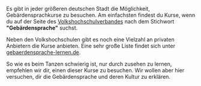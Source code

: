 Es gibt in jeder größeren deutschen Stadt die Möglichkeit,
Gebärdensprachkurse zu besuchen. Am einfachsten findest
du Kurse, wenn du auf der Seite des [Volkshochschulverbandes](https://www.volkshochschule.de/#kursfinder)
nach dem Stichwort **"Gebärdensprache"** suchst.

Neben den Volkshochschulen gibt es noch eine Vielzahl an privaten Anbietern
die Kurse anbieten. Eine sehr große Liste findet sich unter [gebaerdensprache-lernen.de](http://www.gebaerdensprache-lernen.de/eine-seite/).

So wie es beim Tanzen schwierig ist, nur durch zusehen zu lernen, empfehlen wir
dir, einen dieser Kurse zu besuchen. Wir wollen aber hier versuchen, dir die
Gebärdensprache und deren Kultur zu erklären.
